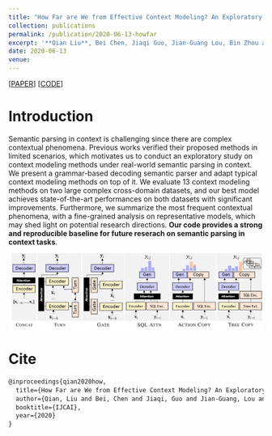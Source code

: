 ```yaml
---
title: "How Far are We from Effective Context Modeling? An Exploratory Study on Semantic Parsing in Context"
collection: publications
permalink: /publication/2020-06-13-howfar
excerpt: '**Qian Liu**, Bei Chen, Jiaqi Guo, Jian-Guang Lou, Bin Zhou and Dongmei Zhang<br>In *Twenty-ninth International Joint Conference on Artificial Intelligence (**IJCAI-2020**)*'
date: 2020-06-13
venue:
---
```


\[[PAPER](https://arxiv.org/pdf/1909.08905.pdf)\] \[[CODE](https://github.com/microsoft/ContextualSP)\]

Introduction
===

Semantic parsing in context is challenging since there are complex contextual phenomena. Previous works verified their proposed methods in limited scenarios, which motivates us to conduct an exploratory study on context modeling methods under real-world semantic parsing in context. We present a grammar-based decoding semantic parser and adapt typical context modeling methods on top of it. We evaluate 13 context modeling methods on two large complex cross-domain datasets, and our best model achieves state-of-the-art performances on both datasets with significant improvements. Furthermore, we summarize the most frequent contextual phenomena, with a fine-grained analysis on representative models, which may shed light on potential research directions. **Our code provides a strong and reproducible baseline for future reserach on semantic parsing in context tasks**.

![Demo](/images/howfar-demo.png)

Cite
===

```latex
@inproceedings{qian2020how,
  title={How Far are We from Effective Context Modeling? An Exploratory Study on Semantic Parsing in Context twitter},
  author={Qian, Liu and Bei, Chen and Jiaqi, Guo and Jian-Guang, Lou and Bin, Zhou and Dongmei, Zhang},
  booktitle={IJCAI},
  year={2020}
}
```